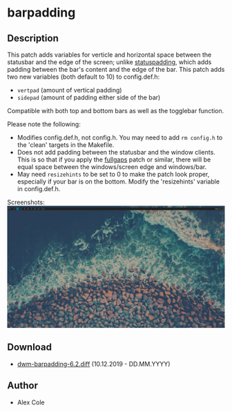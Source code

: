barpadding
==========

Description
-----------
This patch adds variables for verticle and horizontal space between the statusbar and the edge of the screen; unlike [statuspadding](../statuspadding/), which adds padding between the bar's content and the edge of the bar. This patch adds two new variables (both default to 10) to config.def.h:
* `vertpad` (amount of vertical padding)
* `sidepad` (amount of padding either side of the bar)

Compatible with both top and bottom bars as well as the togglebar function.

Please note the following:
* Modifies config.def.h, not config.h. You may need to add `rm config.h` to the 'clean' targets in the Makefile.
* Does not add padding between the statusbar and the window clients. This is so that if you apply the [fullgaps](../fullgaps/) patch or similar, there will be equal space between the windows/screen edge and windows/bar.
* May need `resizehints` to be set to 0 to make the patch look proper, especially if your bar is on the bottom. Modify the 'resizehints' variable in config.def.h.

Screenshots:
![barpadding screenshot](barpadding.png)

Download
--------
* [dwm-barpadding-6.2.diff](dwm-barpadding-6.2.diff) (10.12.2019 - DD.MM.YYYY)

Author
------
* Alex Cole
